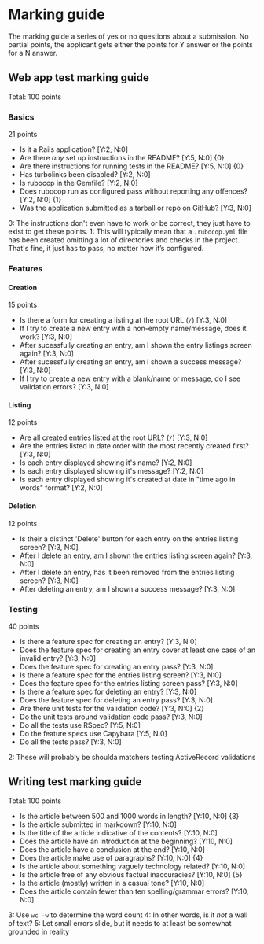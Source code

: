 # Marking guide

The marking guide a series of yes or no questions about a submission. No partial points, the applicant gets either the points for Y answer or the points for a N answer.

## Web app test marking guide

Total: 100 points

### Basics

21 points

* Is it a Rails application? [Y:2, N:0]
* Are there *any* set up instructions in the README? [Y:5, N:0] {0}
* Are there instructions for running tests in the README? [Y:5, N:0] {0}
* Has turbolinks been disabled? [Y:2, N:0]
* Is rubocop in the Gemfile? [Y:2, N:0]
* Does rubocop run as configured pass without reporting any offences? [Y:2, N:0] {1}
* Was the application submitted as a tarball or repo on GitHub? [Y:3, N:0]

0: The instructions don't even have to work or be correct, they just have to exist to get these points.
1: This will typically mean that a `.rubocop.yml` file has been created omitting a lot of directories and checks in the project. That's fine, it just has to pass, no matter how it’s configured.

### Features

#### Creation

15 points

* Is there a form for creating a listing at the root URL (`/`) [Y:3, N:0]
* If I try to create a new entry with a non-empty name/message, does it work? [Y:3, N:0]
* After sucessfully creating an entry, am I shown the entry listings screen again? [Y:3, N:0]
* After sucessfully creating an entry, am I shown a success message? [Y:3, N:0]
* If I try to create a new entry with a blank/name or message, do I see validation errors? [Y:3, N:0]

#### Listing

12 points

* Are all created entries listed at the root URL? (`/`) [Y:3, N:0]
* Are the entries listed in date order with the most recently created first? [Y:3, N:0]
* Is each entry displayed showing it's name? [Y:2, N:0]
* Is each entry displayed showing it's message? [Y:2, N:0]
* Is each entry displayed showing it's created at date in "time ago in words" format? [Y:2, N:0]

#### Deletion

12 points

* Is their a distinct 'Delete' button for each entry on the entries listing screen? [Y:3, N:0]
* After I delete an entry, am I shown the entries listing screen again? [Y:3, N:0]
* After I delete an entry, has it been removed from the entries listing screen? [Y:3, N:0]
* After deleting an entry, am I shown a success message? [Y:3, N:0]

### Testing

40 points

* Is there a feature spec for creating an entry? [Y:3, N:0]
* Does the feature spec for creating an entry cover at least one case of an invalid entry? [Y:3, N:0]
* Does the feature spec for creating an entry pass? [Y:3, N:0]
* Is there a feature spec for the entries listing screen? [Y:3, N:0]
* Does the feature spec for the entries listing screen pass? [Y:3, N:0]
* Is there a feature spec for deleting an entry? [Y:3, N:0]
* Does the feature spec for deleting an entry pass? [Y:3, N:0]
* Are there unit tests for the validation code? [Y:3, N:0] {2}
* Do the unit tests around validation code pass? [Y:3, N:0]
* Do all the tests use RSpec? [Y:5, N:0]
* Do the feature specs use Capybara [Y:5, N:0]
* Do all the tests pass? [Y:3, N:0]

2: These will probably be shoulda matchers testing ActiveRecord validations

## Writing test marking guide

Total: 100 points

* Is the article between 500 and 1000 words in length? [Y:10, N:0] {3}
* Is the article submitted in markdown? [Y:10, N:0]
* Is the title of the article indicative of the contents? [Y:10, N:0]
* Does the article have an introduction at the beginning? [Y:10, N:0]
* Does the article have a conclusion at the end? [Y:10, N:0]
* Does the article make use of paragraphs? [Y:10, N:0] {4}
* Is the article about something vaguely technology related? [Y:10, N:0]
* Is the article free of any obvious factual inaccuracies? [Y:10, N:0] {5}
* Is the article (mostly) written in a casual tone? [Y:10, N:0]
* Does the article contain fewer than ten spelling/grammar errors? [Y:10, N:0]

3: Use `wc -w` to determine the word count
4: In other words, is it *not* a wall of text?
5: Let small errors slide, but it needs to at least be somewhat grounded in reality
